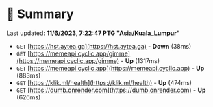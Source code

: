 # 📖 Summary
Last updated: **11/6/2023, 7:22:47 PTG "Asia/Kuala_Lumpur"**

- `GET` [https://hst.aytea.ga](https://hst.aytea.ga) - **Down** (38ms)
- `GET` [https://memeapi.cyclic.app/gimme](https://memeapi.cyclic.app/gimme) - **Up** (1317ms)
- `GET` [https://memeapi.cyclic.app](https://memeapi.cyclic.app) - **Up** (883ms)
- `GET` [https://klik.ml/health](https://klik.ml/health) - **Up** (474ms)
- `GET` [https://dumb.onrender.com](https://dumb.onrender.com) - **Up** (626ms)
